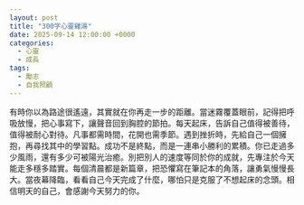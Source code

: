 ```yaml
---
layout: post
title: "300字心靈雞湯"
date: 2025-09-14 12:00:00 +0000
categories:
  - 心靈
  - 成長
tags:
  - 勵志
  - 自我照顧
---
```


有時你以為路途很遙遠，其實就在你再走一步的距離。當迷霧覆蓋眼前，記得把呼吸放慢，把心事寫下，讓聲音回到胸腔的節拍。每天起床，告訴自己值得被善待，值得被耐心對待。凡事都需時間，花開也需季節。遇到挫折時，先給自己一個擁抱，再尋找其中的學習點。成功不是終點，而是一連串小勝利的累積。你已走過多少風雨，還有多少可被陽光治癒。別把別人的速度等同於你的成就，先專注於今天能走多穩多踏實。每個清晨都是新篇章，把恐懼寫在筆記本的角落，讓勇氣慢慢長大。當夜幕降臨，看看自己今天完成了什麼，哪怕只是克服了不想起床的念頭。相信明天的自己，會感謝今天努力的你。